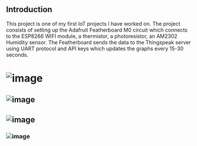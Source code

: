 ## Introduction

This project is one of my first IoT projects I have worked on. The project consists of setting up the Adafruit Featherboard M0 circuit which connects to the ESP8266 WIFI module, a thermistor, a photoresistor, an AM2302 Humidity sensor. The Featherboard sends the data to the Thingspeak server using UART protocol and API keys which updates the graphs every 15-30 seconds.

# ![image](https://user-images.githubusercontent.com/86257728/161814706-5773e2e2-8afe-4943-9b3f-1fbcc4cdcb39.png)
## ![image](https://user-images.githubusercontent.com/86257728/161814828-67e04afa-516b-4016-9f02-286a61fc566b.png)
## ![image](https://user-images.githubusercontent.com/86257728/161814848-3225ba06-991c-4ae2-8968-61b0c403b06e.png)
### ![image](https://user-images.githubusercontent.com/86257728/161814854-11565afd-ed88-4268-bd2f-6138633d6de8.png)

